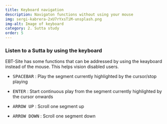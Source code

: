 ```yaml
---
title: Keyboard navigation
description: Navigaton functions without using your mouse
img: sergi-kabrera-2xU7rYxsTiM-unsplash.png
img-alt: Image of keyboard
category: 2. Sutta study
order: 5
---
```


### Listen to a Sutta by using the keyboard
EBT-Site has some functions that can be addressed by using the keayboard instead of the mouse. This helps vision disabled users.
- <kbd>SPACEBAR</kbd> : Play the segment currently highlighted by the cursor/stop playing

- <kbd>ENTER</kbd> : Start continuous play from the segment currently highlighted by the cursor onwards
- <kbd>ARROW UP</kbd> : Scroll one segment up
- <kbd>ARROW DOWN</kbd> : Scroll one segment down
